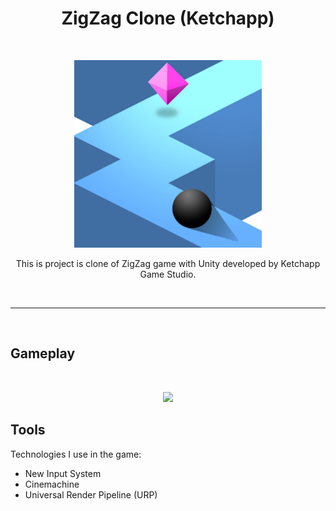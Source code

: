 <h1 align="center"> ZigZag Clone (Ketchapp) </h1> <br>
<p align="center">
  <a href="#">
    <img alt="GitPoint" title="GitPoint" src="readme/zigzag.png" width="300">
  </a>
</p>

<p align="center">
  This is project is clone of ZigZag game with Unity developed by Ketchapp Game Studio.
</p>
<br>
<hr>
<br>

## Gameplay

<br>

<p align="center">
  <img src = "readme/zigzag.gif" width=350>
</p>

## Tools

Technologies I use in the game:

* New Input System
* Cinemachine
* Universal Render Pipeline (URP)

<br>


